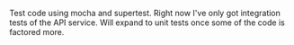 Test code using mocha and supertest.  Right now I've only got integration tests of the API service.  Will expand to unit tests once some of the code is factored more.